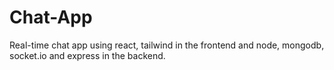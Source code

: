 # Chat-App
Real-time chat app using react, tailwind in the frontend and node, mongodb, socket.io and express in the backend.
